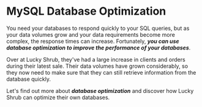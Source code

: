 # MySQL Database Optimization

You need your databases to respond quickly to your SQL queries, but as your data volumes grow and your data requirements become more complex, the response times can increase. Fortunately, ***you can use database optimization to improve the performance of your databases***.

Over at Lucky Shrub, they've had a large increase in clients and orders during their latest sale. Their data volumes have grown considerably, so they now need to make sure that they can still retrieve information from the database quickly.

Let's find out more about ***database optimization*** and discover how Lucky Shrub can optimize their own databases.
